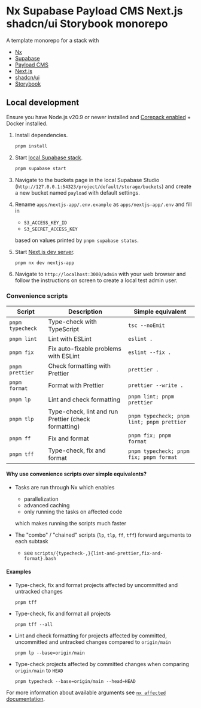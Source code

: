 # Nx Supabase Payload CMS Next.js shadcn/ui Storybook monorepo

A template monorepo for a stack with

- [Nx](https://nx.dev)
- [Supabase](https://supabase.com/)
- [Payload CMS](https://payloadcms.com/)
- [Next.js](https://nextjs.org/)
- [shadcn/ui](https://ui.shadcn.com/)
- [Storybook](https://storybook.js.org/)

## Local development

Ensure you have Node.js v20.9 or newer installed and [Corepack enabled](https://nodejs.org/api/corepack.html#enabling-the-feature) + Docker installed.

1. Install dependencies.

   ```sh
   pnpm install
   ```

1. Start [local Supabase stack](https://supabase.com/docs/guides/local-development).

   ```sh
   pnpm supabase start
   ```

1. Navigate to the buckets page in the local Supabase Studio (`http://127.0.0.1:54323/project/default/storage/buckets`) and create a new bucket named `payload` with default settings.

1. Rename `apps/nextjs-app/.env.example` as `apps/nextjs-app/.env` and fill in

   - `S3_ACCESS_KEY_ID`
   - `S3_SECRET_ACCESS_KEY`

   based on values printed by `pnpm supabase status`.

1. Start [Next.js dev server](https://nextjs.org/docs/app/getting-started/installation#run-the-development-server).

   ```sh
   pnpm nx dev nextjs-app
   ```

1. Navigate to `http://localhost:3000/admin` with your web browser and follow the instructions on screen to create a local test admin user.

### Convenience scripts

<!-- prettier-ignore -->
|Script|Description|Simple equivalent|
|-|-|-|
|`pnpm typecheck`|Type-check with TypeScript|`tsc --noEmit`|
|`pnpm lint`|Lint with ESLint|`eslint .`|
|`pnpm fix`|Fix auto-fixable problems with ESLint|`eslint --fix .`|
|`pnpm prettier`|Check formatting with Prettier|`prettier .`|
|`pnpm format`|Format with Prettier|`prettier --write .`|
|`pnpm lp`|Lint and check formatting|`pnpm lint; pnpm prettier`|
|`pnpm tlp`|Type-check, lint and run Prettier (check formatting)|`pnpm typecheck; pnpm lint; pnpm prettier`|
|`pnpm ff`|Fix and format|`pnpm fix; pnpm format`|
|`pnpm tff`|Type-check, fix and format|`pnpm typecheck; pnpm fix; pnpm format`|

#### Why use convenience scripts over simple equivalents?

- Tasks are run through Nx which enables

  - parallelization
  - advanced caching
  - only running the tasks on affected code

  which makes running the scripts much faster

- The "combo" / "chained" scripts (`lp`, `tlp`, `ff`, `tff`) forward arguments to each subtask

  - see `scripts/{typecheck-,}{lint-and-prettier,fix-and-format}.bash`

#### Examples

- Type-check, fix and format projects affected by uncommitted and untracked changes

  ```
  pnpm tff
  ```

- Type-check, fix and format all projects

  ```
  pnpm tff --all
  ```

- Lint and check formatting for projects affected by committed, uncommitted and untracked changes compared to `origin/main`

  ```
  pnpm lp --base=origin/main
  ```

- Type-check projects affected by committed changes when comparing `origin/main` to `HEAD`

  ```
  pnpm typecheck --base=origin/main --head=HEAD
  ```

For more information about available arguments see [`nx affected` documentation](https://nx.dev/nx-api/nx/documents/affected).
